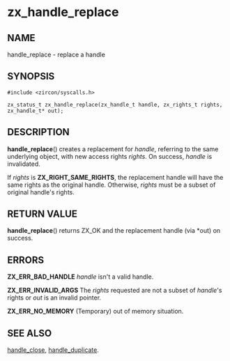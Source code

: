 # zx_handle_replace

## NAME

handle_replace - replace a handle

## SYNOPSIS

```
#include <zircon/syscalls.h>

zx_status_t zx_handle_replace(zx_handle_t handle, zx_rights_t rights, zx_handle_t* out);
```

## DESCRIPTION

**handle_replace**() creates a replacement for *handle*, referring to
the same underlying object, with new access rights *rights*. On success,
*handle* is invalidated.

If *rights* is **ZX_RIGHT_SAME_RIGHTS**, the replacement handle will
have the same rights as the original handle. Otherwise, *rights* must be
a subset of original handle's rights.

## RETURN VALUE

**handle_replace**() returns ZX_OK and the replacement handle (via *out)
on success.

## ERRORS

**ZX_ERR_BAD_HANDLE**  *handle* isn't a valid handle.

**ZX_ERR_INVALID_ARGS**  The *rights* requested are not a subset of
*handle*'s rights or *out* is an invalid pointer.

**ZX_ERR_NO_MEMORY**  (Temporary) out of memory situation.

## SEE ALSO

[handle_close](handle_close.md),
[handle_duplicate](handle_duplicate.md).
